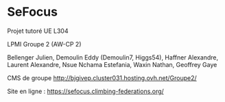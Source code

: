 # SeFocus

Projet tutoré UE L304

LPMI Groupe 2 (AW-CP 2)

Bellenger Julien, Demoulin Eddy (Demoulin7, Higgs54), Haffner Alexandre, Laurent Alexandre, Nsue Nchama Estefania, Waxin Nathan, Geoffrey Gaye

CMS de groupe http://bjgivep.cluster031.hosting.ovh.net/Groupe2/

Site en ligne : https://sefocus.climbing-federations.org/ 
